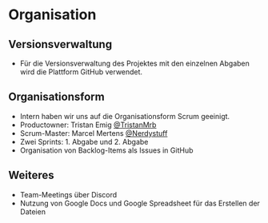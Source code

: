 # Organisation

## Versionsverwaltung
- Für die Versionsverwaltung des Projektes mit den einzelnen Abgaben wird die Plattform GitHub verwendet. 

## Organisationsform
- Intern haben wir uns auf die Organisationsform Scrum geeinigt. 
- Productowner: Tristan Emig [@TristanMrb](https://github.com/TristanMrb)
- Scrum-Master: Marcel Mertens [@Nerdystuff](https://github.com/Nerdystuff)
- Zwei Sprints: 1. Abgabe und 2. Abgabe
- Organisation von Backlog-Items als Issues in GitHub

## Weiteres
- Team-Meetings über Discord
- Nutzung von Google Docs und Google Spreadsheet für das Erstellen der Dateien
